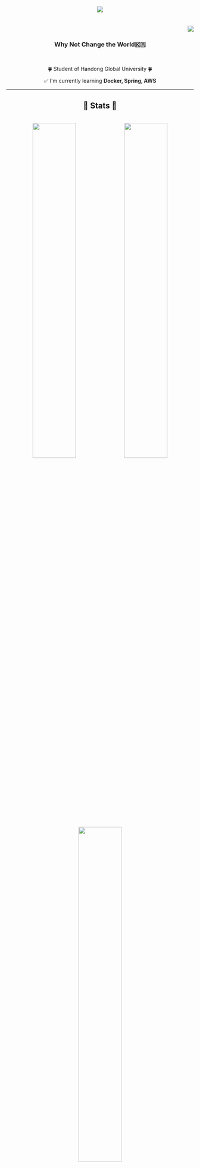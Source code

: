 <h1 align="center">
  <img src="https://readme-typing-svg.herokuapp.com/?font=Righteous&size=35&center=true&vCenter=true&width=500&height=70&duration=4000&lines=This+is+Kohj🌵;&color=90EE90" />
</h1>

<br />
<img align="right" src="https://visitor-badge.laobi.icu/badge?page_id=Kohj-git.Kohj-git" />
<br />

<h3 align="center">Why Not Change the World🇰🇷</h3>

<br/>

<div align="center">

🍀 Student of Handong Global University 🍀

✅ I'm currently learning **Docker, Spring, AWS**

</div>

---

<h2 align="center">🦋 Stats 🦋</h2>
<br>

<div align="center">
 
  <img width="48%" src="https://github-readme-streak-stats.vercel.app/?user=Kohj-git&theme=react" />
  <img width="48%" src="https://github-readme-stats.vercel.app/api/top-langs/?username=Kohj-git&layout=compact&theme=react&hide_border=true" />
</div>

<br/>

<div align="center">
  <img width="48%" src="https://github-readme-stats.vercel.app/api?username=Kohj-git&show_icons=true&theme=react&hide_border=true" />
</div>

---

<h2 align="center">🌊 Stacks 🌊</h2>

<div align="center">
  <img src="https://skillicons.dev/icons?i=firebase,java,spring,postman,mysql" />
</div>
